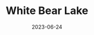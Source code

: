 ---
title: "White Bear Lake"
cc-type: city
county:
  - Washington County
date: 2023-06-24
hashtag: white-bear-lake
state:
  - Minnesota
tags:
  - city
---